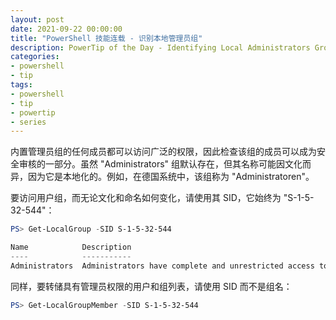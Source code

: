 ```yaml
---
layout: post
date: 2021-09-22 00:00:00
title: "PowerShell 技能连载 - 识别本地管理员组"
description: PowerTip of the Day - Identifying Local Administrators Group
categories:
- powershell
- tip
tags:
- powershell
- tip
- powertip
- series
---
```

内置管理员组的任何成员都可以访问广泛的权限，因此检查该组的成员可以成为安全审核的一部分。虽然 "Administrators" 组默认存在，但其名称可能因文化而异，因为它是本地化的。例如，在德国系统中，该组称为 "Administratoren"。

要访问用户组，而无论文化和命名如何变化，请使用其 SID，它始终为 "S-1-5-32-544"：

```powershell
PS> Get-LocalGroup -SID S-1-5-32-544

Name            Description
----            -----------
Administrators  Administrators have complete and unrestricted access to the...
```

同样，要转储具有管理员权限的用户和组列表，请使用 SID 而不是组名：

```powershell
PS> Get-LocalGroupMember -SID S-1-5-32-544
```

<!--本文国际来源：[Identifying Local Administrators Group](https://community.idera.com/database-tools/powershell/powertips/b/tips/posts/identifying-local-administrators-group)-->

